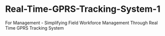 # Real-Time-GPRS-Tracking-System-1
For Management - Simplifying Field Workforce Management Through Real Time GPRS Tracking System

